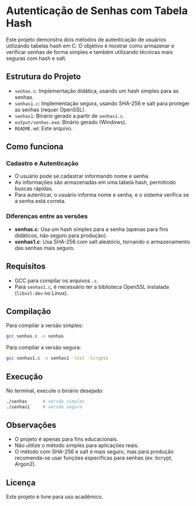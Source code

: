 # Autenticação de Senhas com Tabela Hash

Este projeto demonstra dois métodos de autenticação de usuários utilizando tabelas hash em C. O objetivo é mostrar como armazenar e verificar senhas de forma simples e também utilizando técnicas mais seguras com hash e salt.

## Estrutura do Projeto

- `senhas.c`: Implementação didática, usando um hash simples para as senhas.
- `senhas1.c`: Implementação segura, usando SHA-256 e salt para proteger as senhas (requer OpenSSL).
- `senhas1`: Binário gerado a partir de `senhas1.c`.
- `output/senhas.exe`: Binário gerado (Windows).
- `README.md`: Este arquivo.

## Como funciona

### Cadastro e Autenticação

- O usuário pode se cadastrar informando nome e senha.
- As informações são armazenadas em uma tabela hash, permitindo buscas rápidas.
- Para autenticar, o usuário informa nome e senha, e o sistema verifica se a senha está correta.

### Diferenças entre as versões

- **senhas.c**: Usa um hash simples para a senha (apenas para fins didáticos, não seguro para produção).
- **senhas1.c**: Usa SHA-256 com salt aleatório, tornando o armazenamento das senhas mais seguro.

## Requisitos

- GCC para compilar os arquivos `.c`.
- Para `senhas1.c`, é necessário ter a biblioteca OpenSSL instalada (`libssl-dev` no Linux).

## Compilação

Para compilar a versão simples:
```sh
gcc senhas.c -o senhas 
```

Para compilar a versão segura:
```sh
gcc senhas1.c -o senhas1 -lssl -lcrypto
```

## Execução

No terminal, execute o binário desejado:
```sh
./senhas      # versão simples
./senhas1     # versão segura
```

## Observações

- O projeto é apenas para fins educacionais.
- Não utilize o método simples para aplicações reais.
- O método com SHA-256 e salt é mais seguro, mas para produção recomenda-se usar funções específicas para senhas (ex: bcrypt, Argon2).

## Licença

Este projeto é livre para uso acadêmico.
